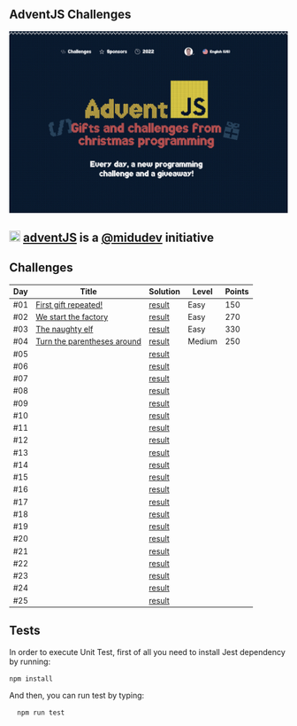 ## AdventJS Challenges

![adventJs](./assets/images/poster.png)

## <img src="https://adventjs.dev/android-icon-192x192.png" width="20" height="20" /> <strong> [adventJS](https://adventjs.dev/es) is a [@midudev](https://midu.dev/) initiative </strong>

## Challenges

| Day | Title                                                         | Solution                   | Level   | Points |
| --- | ------------------------------------------------------------- | -------------------------- | ------- | ------ |
| #01 | [First gift repeated!](./day01/README.md)                     | [result](./day01/index.js) | Easy    | 150    |
| #02 | [We start the factory](./day02/README.md)                     | [result](./day02/index.js) | Easy    | 270    |
| #03 | [The naughty elf](./day03/README.md)                          | [result](./day03/index.js) | Easy    | 330    |
| #04 | [Turn the parentheses around](./day04/README.md)              | [result](./day04/index.js) | Medium  | 250    |
| #05 | [](./day05/README.md)| [result](./day05/index.js) |         |        |
| #06 | [](./day06/README.md)| [result](./day06/index.js) |         |        |
| #07 | [](./day07/README.md)| [result](./day07/index.js) |         |        |
| #08 | [](./day08/README.md)| [result](./day08/index.js) |         |        |
| #09 | [](./day09/README.md)| [result](./day09/index.js) |         |        |
| #10 | [](./day10/README.md)| [result](./day10/index.js) |         |        |
| #11 | [](./day11/README.md)| [result](./day11/index.js) |         |        |
| #12 | [](./day12/README.md)| [result](./day12/index.js) |         |        |
| #13 | [](./day13/README.md)| [result](./day13/index.js) |         |        |
| #14 | [](./day14/README.md)| [result](./day14/index.js) |         |        |
| #15 | [](./day15/README.md)| [result](./day15/day15.js) |         |        |
| #16 | [](./day16/README.md)| [result](./day16/index.js) |         |        |
| #17 | [](./day17/README.md)| [result](./day17/index.js) |         |        |
| #18 | [](./day18/README.md)| [result](./day18/index.js) |         |        |
| #19 | [](./day19/README.md)| [result](./day19/index.js) |         |        |
| #20 | [](./day20/README.md)| [result](./day20/day20.js) |         |        |
| #21 | [](./day21/README.md)| [result](./day21/index.js) |         |        |
| #22 | [](./day22/README.md)| [result](./day22/index.js) |         |        |
| #23 | [](./day23/README.md)| [result](./day23/day23.js) |         |        |
| #24 | [](./day24/README.md)| [result](./day24/index.js) |         |        |
| #25 | [](./day25/README.md)| [result](./day25/index.js) |         |        |

## Tests

In order to execute Unit Test, first of all you need to install Jest dependency by running:

```
npm install
```

And then, you can run test by typing:

```
  npm run test
```
